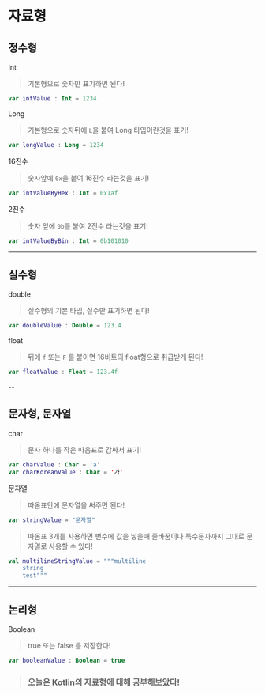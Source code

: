 # 자료형
## 정수형
Int
> 기본형으로 숫자만 표기하면 된다!
```Kotlin
var intValue : Int = 1234
```
Long
> 기본형으로 숫자뒤에 `L`을 붙여 Long 타입이란것을 표기!
```Kotlin
var longValue : Long = 1234
```
16진수
> 숫자앞에 `0x`을 붙여 16진수 라는것을 표기!
```Kotlin
var intValueByHex : Int = 0x1af
```
2진수
> 숫자 앞에 `0b`를 붙여 2진수 라는것을 표기!
```Kotlin
var intValueByBin : Int = 0b101010
```
---
## 실수형
double
> 실수형의 기본 타입, 실수만 표기하면 된다!
```Kotlin
var doubleValue : Double = 123.4
```
float
> 뒤에 `f` 또는 `F` 를 붙이면 16비트의 float형으로 취급받게 된다!
```Kotlin
var floatValue : Float = 123.4f
```
--
## 문자형, 문자열
char
> 문자 하나를 작은 따옴표로 감싸서 표기!
```Kotlin
var charValue : Char = 'a'
var charKoreanValue : Char = '가'
``` 
문자열
> 따옴표안에 문자열을 써주면 된다!
```Kotlin
var stringValue = "문자열"
```
> 따옴표 3개를 사용하면 변수에 값을 넣을때 줄바꿈이나 특수문자까지 그대로 문자열로 사용할 수 있다!
```Kotlin
val multilineStringValue = """multiline
    string
    test"""
```
---
## 논리형
Boolean
> true 또는 false 를 저장한다!
```Kotlin
var booleanValue : Boolean = true
```

> ### **오늘은 Kotlin의 자료형에 대해 공부해보았다!**